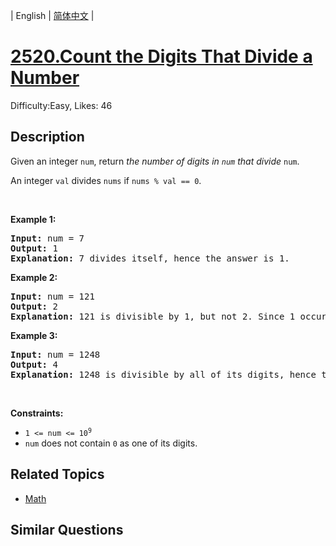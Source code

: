 
| English | [简体中文](problem_zh.md) |

# [2520.Count the Digits That Divide a Number](https://leetcode.com/problems/count-the-digits-that-divide-a-number/)
Difficulty:Easy, Likes: 46

## Description

<p>Given an integer <code>num</code>, return <em>the number of digits in <code>num</code> that divide </em><code>num</code>.</p>

<p>An integer <code>val</code> divides <code>nums</code> if <code>nums % val == 0</code>.</p>

<p>&nbsp;</p>
<p><strong>Example 1:</strong></p>

<pre>
<strong>Input:</strong> num = 7
<strong>Output:</strong> 1
<strong>Explanation:</strong> 7 divides itself, hence the answer is 1.
</pre>

<p><strong>Example 2:</strong></p>

<pre>
<strong>Input:</strong> num = 121
<strong>Output:</strong> 2
<strong>Explanation:</strong> 121 is divisible by 1, but not 2. Since 1 occurs twice as a digit, we return 2.
</pre>

<p><strong>Example 3:</strong></p>

<pre>
<strong>Input:</strong> num = 1248
<strong>Output:</strong> 4
<strong>Explanation:</strong> 1248 is divisible by all of its digits, hence the answer is 4.
</pre>

<p>&nbsp;</p>
<p><strong>Constraints:</strong></p>

<ul>
	<li><code>1 &lt;= num &lt;= 10<sup>9</sup></code></li>
	<li><code>num</code> does not contain <code>0</code> as one of its digits.</li>
</ul>


## Related Topics

- [Math](https://leetcode.com/tag/math/)

## Similar Questions

